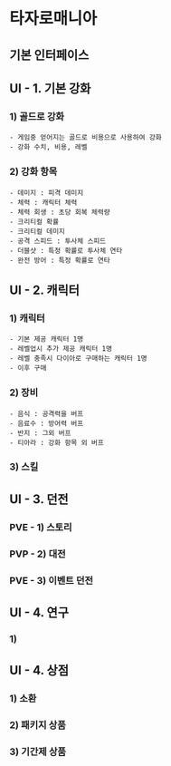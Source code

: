 # 타자로매니아
## 기본 인터페이스


## UI - 1. 기본 강화
### 1) 골드로 강화 
    - 게임중 얻어지는 골드로 비용으로 사용하여 강화
    - 강화 수치, 비용, 레벨
  
### 2) 강화 항목
    - 데미지 : 피격 데미지
    - 체력 : 캐릭터 체력
    - 체력 회생 : 초당 회복 체력량
    - 크리티컬 확률 
    - 크리티컬 데미지 
    - 공격 스피드 : 투사체 스피드
    - 더블샷 : 특정 확률로 투사체 연타
    - 완전 방어 : 특정 확률로 연타

## UI - 2. 캐릭터
### 1) 캐릭터
    - 기본 제공 캐릭터 1명
    - 레벨업시 추가 제공 캐릭터 1명
    - 레벨 충족시 다이아로 구매하는 캐릭터 1명 
    - 이후 구매 
### 2) 장비
    - 음식 : 공격력을 버프
    - 음료수 : 방어력 버프
    - 반지 : 그외 버프
    - 티아라 : 강화 항목 외 버프
### 3) 스킬
## UI - 3. 던전 
### PVE - 1) 스토리
### PVP - 2) 대전
### PVE - 3) 이벤트 던전
## UI - 4. 연구
### 1)
## UI - 4. 상점
### 1) 소환
### 2) 패키지 상품
### 3) 기간제 상품

